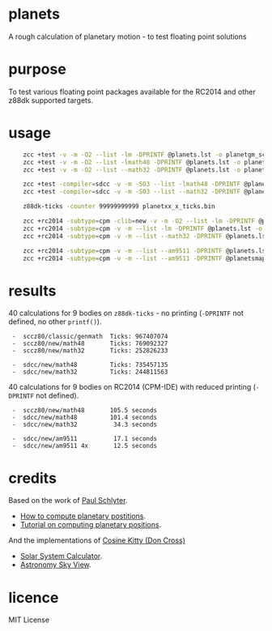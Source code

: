 # planets

A rough calculation of planetary motion - to test floating point solutions

# purpose

To test various floating point packages available for the RC2014 and other z88dk supported targets.

# usage

```sh
    zcc +test -v -m -O2 --list -lm -DPRINTF @planets.lst -o planetgm_sccz80_ticks.bin
    zcc +test -v -m -O2 --list -lmath48 -DPRINTF @planets.lst -o planet48_sccz80_ticks.bin
    zcc +test -v -m -O2 --list --math32 -DPRINTF @planets.lst -o planet32_sccz80_ticks.bin

    zcc +test -compiler=sdcc -v -m -SO3 --list -lmath48 -DPRINTF @planets.lst -o planet48_sdcc_ticks.bin
    zcc +test -compiler=sdcc -v -m -SO3 --list --math32 -DPRINTF @planets.lst -o planet32_sdcc_ticks.bin

    z88dk-ticks -counter 99999999999 planetxx_x_ticks.bin

    zcc +rc2014 -subtype=cpm -clib=new -v -m -O2 --list -lm -DPRINTF @planets.lst -o planetnew_cpm -create-app
    zcc +rc2014 -subtype=cpm -v -m --list -lm -DPRINTF @planets.lst -o planet48_cpm -create-app
    zcc +rc2014 -subtype=cpm -v -m --list --math32 -DPRINTF @planets.lst -o planet32_cpm -create-app

    zcc +rc2014 -subtype=cpm -v -m --list --am9511 -DPRINTF @planets.lst -o planetapu_cpm -create-app
    zcc +rc2014 -subtype=cpm -v -m --list --am9511 -DPRINTF @planetsmapu.lst -o planetmapu_cpm -create-app
```

# results

40 calculations for 9 bodies on `z88dk-ticks` - no printing (`-DPRINTF` not defined, no other `printf()`).
```
 -  sccz80/classic/genmath  Ticks: 967407074
 -  sccz80/new/math48       Ticks: 769092327
 -  sccz80/new/math32       Ticks: 252826233

 -  sdcc/new/math48         Ticks: 735457135
 -  sdcc/new/math32         Ticks: 244811563
```

40 calculations for 9 bodies on RC2014 (CPM-IDE) with reduced printing (`-DPRINTF` not defined).
```
 -  sccz80/new/math48       105.5 seconds
 -  sdcc/new/math48         101.4 seconds
 -  sdcc/new/math32          34.3 seconds

 -  sdcc/new/am9511          17.1 seconds
 -  sdcc/new/am9511 4x       12.5 seconds
```

# credits

Based on the work of [Paul Schlyter](http://www.stjarnhimlen.se/english.php).

 - [How to compute planetary postitions](http://www.stjarnhimlen.se/comp/ppcomp.html).
 - [Tutorial on computing planetary positions](http://www.stjarnhimlen.se/comp/tutorial.html).

And the implementations of [Cosine Kitty (Don Cross)](http://cosinekitty.com/)

 - [Solar System Calculator](https://cosinekitty.com/solar_system.html).
 - [Astronomy Sky View](http://cosinekitty.com/sky_view.html).

# licence

MIT License
